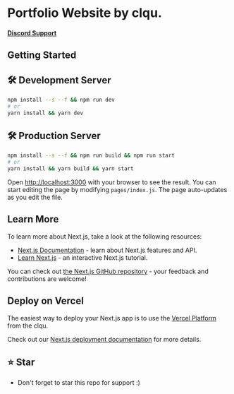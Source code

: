 # Portfolio Website by clqu.<br/>
#### [Discord Support](https://discord.gg/PFnafbxd5u)



## Getting Started

## 🛠 Development Server

```bash
npm install --s --f && npm run dev
# or
yarn install && yarn dev
```
## 🛠 Production Server
```bash
npm install --s --f && npm run build && npm run start
# or
yarn install && yarn build && yarn start
```
Open [http://localhost:3000](http://localhost:3000) with your browser to see the result.
You can start editing the page by modifying `pages/index.js`. The page auto-updates as you edit the file.


## Learn More

To learn more about Next.js, take a look at the following resources:

- [Next.js Documentation](https://nextjs.org/docs) - learn about Next.js features and API.
- [Learn Next.js](https://nextjs.org/learn) - an interactive Next.js tutorial.

You can check out [the Next.js GitHub repository](https://github.com/vercel/next.js/) - your feedback and contributions are welcome!

## Deploy on Vercel

The easiest way to deploy your Next.js app is to use the [Vercel Platform](https://vercel.com/new/import?s=https://github.com/clqu/portfolio&utm_source=github.com/clqu) from the clqu.

Check out our [Next.js deployment documentation](https://nextjs.org/docs/deployment) for more details.

## ⭐ Star
 - Don't forget to star this repo for support :)
